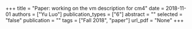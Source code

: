 +++
title = "Paper: working on the vm description for cm4"
date = 2018-11-01
authors = ["Yu Luo"]
publication_types = ["6"]
abstract = ""
selected = "false"
publication = ""
tags = ["Fall 2018", "paper"]
url_pdf = "None"
+++

